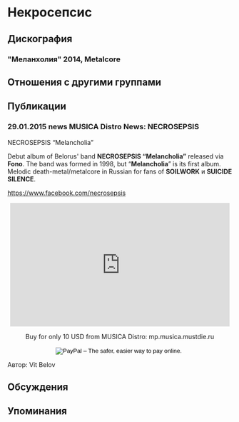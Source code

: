 # Некросепсис



## Дискография

### "Меланхолия" 2014, Metalcore




## Отношения с другими группами


## Публикации

### 29.01.2015 news MUSICA Distro News: NECROSEPSIS

<P><SPAN class=tit2>NECROSEPSIS “Melancholia”</SPAN></P>
<P>Debut album of Belorus' band <STRONG>NECROSEPSIS “Melancholia”</STRONG> released via <STRONG>Fono</STRONG>. The band was formed in 1998, but “<STRONG>Melancholia</STRONG>” is its first album. Melodic death-metal/metalcore in Russian for fans of <STRONG>SOILWORK</STRONG> и <STRONG>SUICIDE SILENCE</STRONG>.</P>
<P><A href="https://www.facebook.com/necrosepsis">https://www.facebook.com/necrosepsis</A></P>
<P>
<CENTER><IFRAME height=277 src="https://www.youtube.com/embed/a0HTjVWK5-U" frameBorder=0 width=492 allowfullscreen></IFRAME>
<P></P>
<P>Buy for only 10 USD from MUSICA Distro: mp.musica.mustdie.ru</P>
<P>
<CENTER>
<FORM method=post action=https://www.paypal.com/cgi-bin/webscr target=paypal><INPUT style="BORDER-TOP: #000000 1px dashed; HEIGHT: 15px; BORDER-RIGHT: #000000 1px dashed; WIDTH: 15px; BORDER-BOTTOM: #000000 1px dashed; COLOR: #fdadad; BORDER-LEFT: #000000 1px dashed; BACKGROUND-COLOR: #fdadad" type=hidden value=_s-xclick name=cmd> <INPUT style="BORDER-TOP: #000000 1px dashed; HEIGHT: 15px; BORDER-RIGHT: #000000 1px dashed; WIDTH: 15px; BORDER-BOTTOM: #000000 1px dashed; COLOR: #fdadad; BORDER-LEFT: #000000 1px dashed; BACKGROUND-COLOR: #fdadad" type=hidden value=FJ92F4FY27YVQ name=hosted_button_id> <INPUT alt="PayPal – The safer, easier way to pay online." src="https://www.paypalobjects.com/en_GB/i/btn/btn_cart_LG.gif" type=image border=0 name=submit> <IMG border=0 alt="" src="https://www.paypalobjects.com/ru_RU/i/scr/pixel.gif" width=1 height=1> </FORM>
<P></P></CENTER></CENTER>
Автор: Vit Belov


## Обсуждения


## Упоминания

